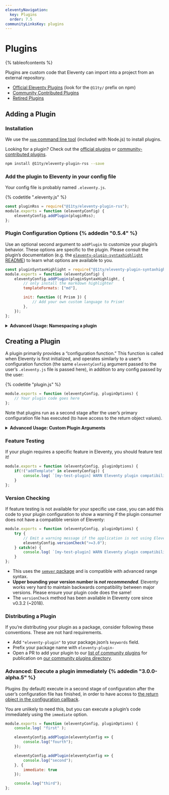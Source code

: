 ```yaml
---
eleventyNavigation:
  key: Plugins
  order: 7.5
communityLinksKey: plugins
---
```


# Plugins

{% tableofcontents %}

Plugins are custom code that Eleventy can import into a project from an external repository.

- [Official Eleventy Plugins](/docs/plugins/official.md) (look for the `@11ty/` prefix on npm)
- [Community Contributed Plugins](/docs/plugins/community.md)
- [Retired Plugins](/docs/plugins/retired.md)

## Adding a Plugin

### Installation

We use the [`npm` command line tool](https://www.npmjs.com) (included with Node.js) to install plugins.

Looking for a plugin? Check out the [official plugins](/docs/plugins/official/) or [community-contributed plugins](/docs/plugins/community/).

```bash
npm install @11ty/eleventy-plugin-rss --save
```

### Add the plugin to Eleventy in your config file

Your config file is probably named `.eleventy.js`.

{% codetitle ".eleventy.js" %}

```js
const pluginRss = require("@11ty/eleventy-plugin-rss");
module.exports = function (eleventyConfig) {
	eleventyConfig.addPlugin(pluginRss);
};
```

### Plugin Configuration Options {% addedin "0.5.4" %}

Use an optional second argument to `addPlugin` to customize your plugin’s behavior. These options are specific to the plugin. Please consult the plugin’s documentation (e.g. the [`eleventy-plugin-syntaxhighlight` README](https://github.com/11ty/eleventy-plugin-syntaxhighlight/blob/master/README.md)) to learn what options are available to you.

```js
const pluginSyntaxHighlight = require("@11ty/eleventy-plugin-syntaxhighlight");
module.exports = function (eleventyConfig) {
	eleventyConfig.addPlugin(pluginSyntaxHighlight, {
		// only install the markdown highlighter
		templateFormats: ["md"],

		init: function ({ Prism }) {
			// Add your own custom language to Prism!
		},
	});
};
```

<details>
<summary><strong>Advanced Usage: Namespacing a plugin</strong></summary>

It’s unlikely you’ll need this feature _but_ you can namespace parts of your configuration using `eleventyConfig.namespace`. This will add a string prefix to all filters, tags, helpers, shortcodes, collections, and transforms.

{% codetitle ".eleventy.js" %}

```js
const pluginRss = require("@11ty/eleventy-plugin-rss");
module.exports = function (eleventyConfig) {
	eleventyConfig.namespace("myPrefix_", () => {
		// the rssLastUpdatedDate filter is now myPrefix_rssLastUpdatedDate
		eleventyConfig.addPlugin(pluginRss);
	});
};
```

{% callout "warn" %}
Plugin namespacing is an application feature and should not be used if you are creating your own plugin (in your plugin configuration code). Follow along at <a href="https://github.com/11ty/eleventy/issues/256">Issue #256</a>.
{% endcallout %}

</details>

## Creating a Plugin

A plugin primarily provides a “configuration function.” This function is called when Eleventy is first initialized, and operates similarly to a user’s configuration function (the same `eleventyConfig` argument passed to the user’s `.eleventy.js` file is passed here), in addition to any config passed by the user:

{% codetitle "plugin.js" %}

```js
module.exports = function (eleventyConfig, pluginOptions) {
	// Your plugin code goes here
};
```

Note that plugins run as a second stage after the user’s primary configuration file has executed (to have access to the return object values).

<details>
<summary><strong>Advanced Usage: Custom Plugin Arguments</strong></summary>

If you want to allow developers to use custom arguments provided by your plugin, you can export an object. Prefer using the above syntax unless you need this behavior. For an example of how this is used, see the [syntax highlighting plugin](https://github.com/11ty/eleventy-plugin-syntaxhighlight/blob/23761d7fd54de0312040520175959327b1a0ab9b/.eleventy.js#L10)

{% codetitle "fancy-plugin.js" %}

```js
module.exports = {
	initArguments: {},
	configFunction: function (eleventyConfig, pluginOptions) {
		// Your plugin code goes here
	},
};
```

{% codetitle ".eleventy.js" %}

```js
module.exports = function (eleventyConfig) {
	eleventyConfig.addPlugin(require("./fancy-plugin.js"), {
		init: function (initArguments) {
			// `this` is the eleventyConfig object
			// initArguments will be the `myInitArguments` object from above
		},
	});
};
```

</details>

### Feature Testing

If your plugin requires a specific feature in Eleventy, you should feature test it!

```js
module.exports = function (eleventyConfig, pluginOptions) {
	if(!("addTemplate" in eleventyConfig)) {
		console.log( `[my-test-plugin] WARN Eleventy plugin compatibility: Virtual Templates are required for this plugin, please use Eleventy v3.0 or newer.` );
	}
};
```

### Version Checking

If feature testing is not available for your specific use case, you can add this code to your plugin configuration to show a warning if the plugin consumer does not have a compatible version of Eleventy:

```js
module.exports = function (eleventyConfig, pluginOptions) {
	try {
		// Emit a warning message if the application is not using Eleventy 3.0 or newer (including prereleases).
		eleventyConfig.versionCheck(">=3.0");
	} catch(e) {
		console.log( `[my-test-plugin] WARN Eleventy plugin compatibility: ${e.message}` );
	}
};
```

* This uses the [`semver` package](https://www.npmjs.com/package/semver) and is compatible with advanced range syntax.
* **Upper bounding your version number is _not recommended_**. Eleventy works very hard to maintain backwards compatibility between major versions. Please ensure your plugin code does the same!
* The `versionCheck` method has been available in Eleventy core since v0.3.2 (~2018).


### Distributing a Plugin

If you’re distributing your plugin as a package, consider following these conventions. These are not hard requirements.

- Add `"eleventy-plugin"` to your package.json’s `keywords` field.
- Prefix your package name with `eleventy-plugin-`
- Open a PR to add your plugin to our [list of community plugins](https://github.com/11ty/11ty-website/tree/main/src/_data/plugins) for publication on [our community plugins directory](/docs/plugins/community.md).

### Advanced: Execute a plugin immediately {% addedin "3.0.0-alpha.5" %}

Plugins (by default) execute in a second stage of configuration after the user’s configuration file has finished, in order to have access to [the return object in the configuration callback](/docs/config/).

You are unlikely to need this, but you can execute a plugin’s code immediately using the `immediate` option.

```js
module.exports = function (eleventyConfig, pluginOptions) {
	console.log( "first" );

	eleventyConfig.addPlugin(eleventyConfig => {
		console.log("fourth");
	});

	eleventyConfig.addPlugin(eleventyConfig => {
		console.log("second");
	}, {
		immediate: true
	});

	console.log("third");
};
```
